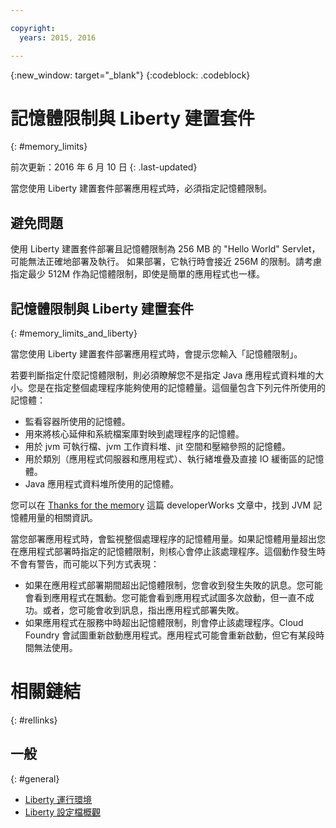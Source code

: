 ```yaml
---

copyright:
  years: 2015, 2016

---
```


{:new_window: target="_blank"}
{:codeblock: .codeblock}

# 記憶體限制與 Liberty 建置套件
{: #memory_limits}

前次更新：2016 年 6 月 10 日
{: .last-updated}

當您使用 Liberty 建置套件部署應用程式時，必須指定記憶體限制。

## 避免問題

使用 Liberty 建置套件部署且記憶體限制為 256 MB 的 "Hello World" Servlet，可能無法正確地部署及執行。
如果部署，它執行時會接近 256M 的限制。請考慮指定最少 512M 作為記憶體限制，即使是簡單的應用程式也一樣。


## 記憶體限制與 Liberty 建置套件
{: #memory_limits_and_liberty}


當您使用
Liberty 建置套件部署應用程式時，會提示您輸入「記憶體限制」。


若要判斷指定什麼記憶體限制，則必須瞭解您不是指定 Java 應用程式資料堆的大小。您是在指定整個處理程序能夠使用的記憶體量。這個量包含下列元件所使用的記憶體：

* 監看容器所使用的記憶體。
* 用來將核心延伸和系統檔案庫對映到處理程序的記憶體。
* 用於 jvm 可執行檔、jvm 工作資料堆、jit 空間和壓縮參照的記憶體。
* 用於類別（應用程式伺服器和應用程式）、執行緒堆疊及直接 IO 緩衝區的記憶體。
* Java 應用程式資料堆所使用的記憶體。

您可以在 [Thanks for the memory](http://www.ibm.com/developerworks/library/j-nativememory-linux/) 這篇 developerWorks 文章中，找到 JVM 記憶體用量的相關資訊。

當您部署應用程式時，會監視整個處理程序的記憶體用量。如果記憶體用量超出您在應用程式部署時指定的記憶體限制，則核心會停止該處理程序。這個動作發生時不會有警告，而可能以下列方式表現：

* 如果在應用程式部署期間超出記憶體限制，您會收到發生失敗的訊息。您可能會看到應用程式在飄動。您可能會看到應用程式試圖多次啟動，但一直不成功。或者，您可能會收到訊息，指出應用程式部署失敗。
* 如果應用程式在服務中時超出記憶體限制，則會停止該處理程序。Cloud Foundry 會試圖重新啟動應用程式。應用程式可能會重新啟動，但它有某段時間無法使用。

# 相關鏈結
{: #rellinks}
## 一般
{: #general}
* [Liberty 運行環境](index.html)
* [Liberty 設定檔概觀](http://www-01.ibm.com/support/knowledgecenter/SSAW57_8.5.5/com.ibm.websphere.wlp.nd.doc/ae/cwlp_about.html)

